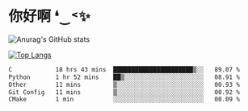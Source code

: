 # 你好啊 ❛‿˂✨

![Anurag's GitHub stats](https://github-readme-stats.vercel.app/api?username=ZombieFly&count_private=true&show_icons=true)

[![Top Langs](https://github-readme-stats.vercel.app/api/top-langs/?username=ZombieFly&layout=compact&count_private=true&hide=Ruby,makefile)](https://github.com/anuraghazra/github-readme-stats)

<!--START_SECTION:waka-->

```txt
C            18 hrs 43 mins  ██████████████████████▒░░   89.07 %
Python       1 hr 52 mins    ██▒░░░░░░░░░░░░░░░░░░░░░░   08.91 %
Other        11 mins         ▒░░░░░░░░░░░░░░░░░░░░░░░░   00.93 %
Git Config   11 mins         ▒░░░░░░░░░░░░░░░░░░░░░░░░   00.92 %
CMake        1 min           ░░░░░░░░░░░░░░░░░░░░░░░░░   00.09 %
```

<!--END_SECTION:waka-->
